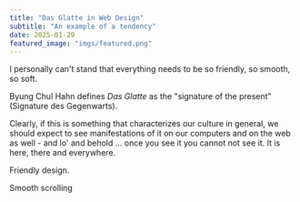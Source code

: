 ```yaml
---
title: "Das Glatte in Web Design" 
subtitle: "An example of a tendency"
date: 2025-01-29
featured_image: "imgs/featured.png"
---
```


I personally can't stand that everything needs to be so friendly, so smooth, so soft. 

Byung Chul Hahn defines *Das Glatte* as the "signature of the present" (Signature des Gegenwarts). 

Clearly, if this is something that characterizes our culture in general, we should expect to see manifestations of it on our computers and on the web as well - and lo' and behold ... once you see it you cannot not see it. It is here, there and everywhere.



Friendly design.


Smooth scrolling
